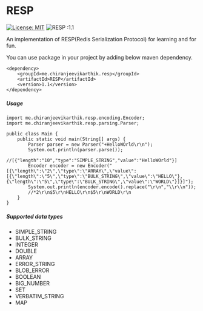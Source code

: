 # RESP

[![License: MIT](https://img.shields.io/badge/License-MIT-yellow.svg)](https://github.com/karthikchiru12/RESP/blob/master/LICENSE)  ![RESP :1.1](https://img.shields.io/badge/Version-v1.1-blue)


An implementation of RESP(Redis Serialization Protocol) for learning and for fun.

You can use package in your project by adding below maven dependency.

```
<dependency>
    <groupId>me.chiranjeevikarthik.resp</groupId>
    <artifactId>RESP</artifactId>
    <version>1.1</version>
</dependency>
```

##### Usage

```
import me.chiranjeevikarthik.resp.encoding.Encoder;
import me.chiranjeevikarthik.resp.parsing.Parser;

public class Main {
    public static void main(String[] args) {
        Parser parser = new Parser("+HelloWOrld\r\n");
        System.out.println(parser.parse());
        //[{"length":"10","type":"SIMPLE_STRING","value":"HelloWOrld"}]
        Encoder encoder = new Encoder("[{\"length\":\"2\",\"type\":\"ARRAY\",\"value\":[{\"length\":\"5\",\"type\":\"BULK_STRING\",\"value\":\"HELLO\"},{\"length\":\"5\",\"type\":\"BULK_STRING\",\"value\":\"WORLD\"}]}]");
        System.out.println(encoder.encode().replace("\r\n","\\r\\n"));
        //*2\r\n$5\r\nHELLO\r\n$5\r\nWORLD\r\n
    }
}
```

##### Supported data types
- SIMPLE_STRING
- BULK_STRING
- INTEGER
- DOUBLE
- ARRAY
- ERROR_STRING
- BLOB_ERROR
- BOOLEAN
- BIG_NUMBER
- SET
- VERBATIM_STRING
- MAP
